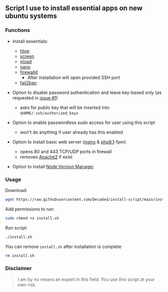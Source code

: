 ## Script I use to install essential apps on new ubuntu systems


### Functions
- Install essentials:
  - [htop](https://htop.dev/)
  - [screen](https://www.gnu.org/software/screen/) 
  - [nload](https://github.com/rolandriegel/nload) 
  - [nano](https://www.nano-editor.org/) 
  - [firewalld](https://firewalld.org/)
    - After installation will open provided SSH port
  - [fail2ban](https://github.com/fail2ban/fail2ban)


- Option to disable password authentication and leave key-based only (as requested in [issue #1](https://github.com/Decaded/install-script/issues/1))
  - asks for public key that will be inserted into `$HOME/.ssh/authorized_keys`
- Option to enable passwordless sudo access for user using this script
  - won't do anything if user already has this enabled
- Option to install basic web server ([nginx](https://www.nginx.com/) & [php8.1](https://www.php.net/releases/8_1_0.php)-fpm)
  - opens 80 and 443 TCP/UDP ports in firewall 
  - removes [Apache2](https://httpd.apache.org/) if exist
- Option to install [Node Version Manager](https://github.com/nvm-sh/nvm)


### Usage
Download:
```bash
wget https://raw.githubusercontent.com/Decaded/install-script/main/install.sh
```
Add permissions to run:
```bash
sudo chmod +x install.sh
```
Run script:
```bash
./install.sh
```
You can remove `install.sh` after installation is complete
```bash
rm install.sh
```

### Disclaimer
> I am by no means an expert in this field.
> You use this script at your own risk.
